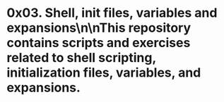 # 0x03. Shell, init files, variables and expansions\n\nThis repository contains scripts and exercises related to shell scripting, initialization files, variables, and expansions.

